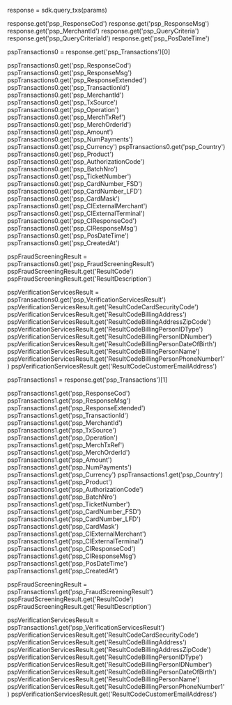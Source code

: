 response = sdk.query_txs(params)

response.get('psp_ResponseCod')
response.get('psp_ResponseMsg')
response.get('psp_MerchantId')
response.get('psp_QueryCriteria')
response.get('psp_QueryCriteriaId')
response.get('psp_PosDateTime')

pspTransactions0 = response.get('psp_Transactions')[0]

pspTransactions0.get('psp_ResponseCod')
pspTransactions0.get('psp_ResponseMsg')
pspTransactions0.get('psp_ResponseExtended')
pspTransactions0.get('psp_TransactionId')
pspTransactions0.get('psp_MerchantId')
pspTransactions0.get('psp_TxSource')
pspTransactions0.get('psp_Operation')
pspTransactions0.get('psp_MerchTxRef')
pspTransactions0.get('psp_MerchOrderId')
pspTransactions0.get('psp_Amount')
pspTransactions0.get('psp_NumPayments')
pspTransactions0.get('psp_Currency')
pspTransactions0.get('psp_Country')
pspTransactions0.get('psp_Product')
pspTransactions0.get('psp_AuthorizationCode')
pspTransactions0.get('psp_BatchNro')
pspTransactions0.get('psp_TicketNumber')
pspTransactions0.get('psp_CardNumber_FSD')
pspTransactions0.get('psp_CardNumber_LFD')
pspTransactions0.get('psp_CardMask')
pspTransactions0.get('psp_ClExternalMerchant')
pspTransactions0.get('psp_ClExternalTerminal')
pspTransactions0.get('psp_ClResponseCod')
pspTransactions0.get('psp_ClResponseMsg')
pspTransactions0.get('psp_PosDateTime')
pspTransactions0.get('psp_CreatedAt')

pspFraudScreeningResult = pspTransactions0.get('psp_FraudScreeningResult')
pspFraudScreeningResult.get('ResultCode')
pspFraudScreeningResult.get('ResultDescription')

pspVerificationServicesResult = pspTransactions0.get('psp_VerificationServicesResult')
pspVerificationServicesResult.get('ResultCodeCardSecurityCode')
pspVerificationServicesResult.get('ResultCodeBillingAddress')
pspVerificationServicesResult.get('ResultCodeBillingAddressZipCode')
pspVerificationServicesResult.get('ResultCodeBillingPersonIDType')
pspVerificationServicesResult.get('ResultCodeBillingPersonIDNumber')
pspVerificationServicesResult.get('ResultCodeBillingPersonDateOfBirth')
pspVerificationServicesResult.get('ResultCodeBillingPersonName')
pspVerificationServicesResult.get('ResultCodeBillingPersonPhoneNumber1')
pspVerificationServicesResult.get('ResultCodeCustomerEmailAddress')

pspTransactions1 = response.get('psp_Transactions')[1]

pspTransactions1.get('psp_ResponseCod')
pspTransactions1.get('psp_ResponseMsg')
pspTransactions1.get('psp_ResponseExtended')
pspTransactions1.get('psp_TransactionId')
pspTransactions1.get('psp_MerchantId')
pspTransactions1.get('psp_TxSource')
pspTransactions1.get('psp_Operation')
pspTransactions1.get('psp_MerchTxRef')
pspTransactions1.get('psp_MerchOrderId')
pspTransactions1.get('psp_Amount')
pspTransactions1.get('psp_NumPayments')
pspTransactions1.get('psp_Currency')
pspTransactions1.get('psp_Country')
pspTransactions1.get('psp_Product')
pspTransactions1.get('psp_AuthorizationCode')
pspTransactions1.get('psp_BatchNro')
pspTransactions1.get('psp_TicketNumber')
pspTransactions1.get('psp_CardNumber_FSD')
pspTransactions1.get('psp_CardNumber_LFD')
pspTransactions1.get('psp_CardMask')
pspTransactions1.get('psp_ClExternalMerchant')
pspTransactions1.get('psp_ClExternalTerminal')
pspTransactions1.get('psp_ClResponseCod')
pspTransactions1.get('psp_ClResponseMsg')
pspTransactions1.get('psp_PosDateTime')
pspTransactions1.get('psp_CreatedAt')

pspFraudScreeningResult = pspTransactions1.get('psp_FraudScreeningResult')
pspFraudScreeningResult.get('ResultCode')
pspFraudScreeningResult.get('ResultDescription')

pspVerificationServicesResult = pspTransactions1.get('psp_VerificationServicesResult')
pspVerificationServicesResult.get('ResultCodeCardSecurityCode')
pspVerificationServicesResult.get('ResultCodeBillingAddress')
pspVerificationServicesResult.get('ResultCodeBillingAddressZipCode')
pspVerificationServicesResult.get('ResultCodeBillingPersonIDType')
pspVerificationServicesResult.get('ResultCodeBillingPersonIDNumber')
pspVerificationServicesResult.get('ResultCodeBillingPersonDateOfBirth')
pspVerificationServicesResult.get('ResultCodeBillingPersonName')
pspVerificationServicesResult.get('ResultCodeBillingPersonPhoneNumber1')
pspVerificationServicesResult.get('ResultCodeCustomerEmailAddress')


